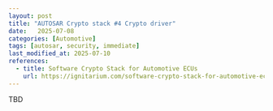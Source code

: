 ```yaml
---
layout: post
title: "AUTOSAR Crypto stack #4 Crypto driver"
date:   2025-07-08
categories: [Automotive]
tags: [autosar, security, immediate]
last_modified_at: 2025-07-10
references:
  - title: Software Crypto Stack for Automotive ECUs
    url: https://ignitarium.com/software-crypto-stack-for-automotive-ecus
---
```


TBD